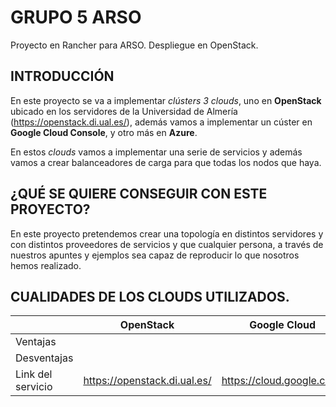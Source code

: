 # GRUPO 5 ARSO
Proyecto en Rancher para ARSO. Despliegue en OpenStack.

## INTRODUCCIÓN

En este proyecto se va a implementar *clústers 3 clouds*, uno en **OpenStack** ubicado en los servidores de la Universidad de Almería (https://openstack.di.ual.es/), además vamos a implementar un cúster en **Google Cloud Console**, y otro más en **Azure**. 

En estos *clouds* vamos a implementar una serie de servicios y además vamos a crear balanceadores de carga para que todas los nodos que haya. 

## ¿QUÉ SE QUIERE CONSEGUIR CON ESTE PROYECTO?

En este proyecto pretendemos crear una topología en distintos servidores y con distintos proveedores de servicios y que cualquier persona, a través de nuestros apuntes y ejemplos sea capaz de reproducir lo que nosotros hemos realizado.

## CUALIDADES DE LOS CLOUDS UTILIZADOS.

|                   | OpenStack | Google Cloud | Azure Microsoft |
|-------------------|-----------|--------------|-----------------|
| Ventajas          |           |              |                 |
| Desventajas       |           |              |                 |
| Link del servicio | https://openstack.di.ual.es/ | https://cloud.google.com/ | portal.azure.com |
